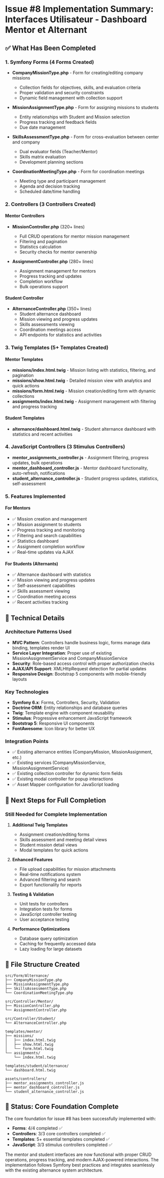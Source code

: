 # Issue #8 Implementation Summary: Interfaces Utilisateur - Dashboard Mentor et Alternant

## ✅ What Has Been Completed

### 1. Symfony Forms (4 Forms Created)
- **CompanyMissionType.php** - Form for creating/editing company missions
  - Collection fields for objectives, skills, and evaluation criteria
  - Proper validation and security constraints
  - Dynamic field management with collection support

- **MissionAssignmentType.php** - Form for assigning missions to students
  - Entity relationships with Student and Mission selection
  - Progress tracking and feedback fields
  - Due date management

- **SkillsAssessmentType.php** - Form for cross-evaluation between center and company
  - Dual evaluator fields (Teacher/Mentor)
  - Skills matrix evaluation
  - Development planning sections

- **CoordinationMeetingType.php** - Form for coordination meetings
  - Meeting type and participant management
  - Agenda and decision tracking
  - Scheduled date/time handling

### 2. Controllers (3 Controllers Created)

#### Mentor Controllers
- **MissionController.php** (320+ lines)
  - Full CRUD operations for mentor mission management
  - Filtering and pagination
  - Statistics calculation
  - Security checks for mentor ownership

- **AssignmentController.php** (280+ lines)
  - Assignment management for mentors
  - Progress tracking and updates
  - Completion workflow
  - Bulk operations support

#### Student Controller
- **AlternanceController.php** (350+ lines)
  - Student alternance dashboard
  - Mission viewing and progress updates
  - Skills assessments viewing
  - Coordination meetings access
  - API endpoints for statistics and activities

### 3. Twig Templates (5+ Templates Created)

#### Mentor Templates
- **missions/index.html.twig** - Mission listing with statistics, filtering, and pagination
- **missions/show.html.twig** - Detailed mission view with analytics and quick actions
- **missions/form.html.twig** - Mission creation/editing form with dynamic collections
- **assignments/index.html.twig** - Assignment management with filtering and progress tracking

#### Student Templates
- **alternance/dashboard.html.twig** - Student alternance dashboard with statistics and recent activities

### 4. JavaScript Controllers (3 Stimulus Controllers)
- **mentor_assignments_controller.js** - Assignment filtering, progress updates, bulk operations
- **mentor_dashboard_controller.js** - Mentor dashboard functionality, auto-refresh, notifications
- **student_alternance_controller.js** - Student progress updates, statistics, self-assessment

### 5. Features Implemented

#### For Mentors
- ✅ Mission creation and management
- ✅ Mission assignment to students
- ✅ Progress tracking and monitoring
- ✅ Filtering and search capabilities
- ✅ Statistics dashboard
- ✅ Assignment completion workflow
- ✅ Real-time updates via AJAX

#### For Students (Alternants)
- ✅ Alternance dashboard with statistics
- ✅ Mission viewing and progress updates
- ✅ Self-assessment capabilities
- ✅ Skills assessment viewing
- ✅ Coordination meeting access
- ✅ Recent activities tracking

## 🔧 Technical Details

### Architecture Patterns Used
- **MVC Pattern**: Controllers handle business logic, forms manage data binding, templates render UI
- **Service Layer Integration**: Proper use of existing MissionAssignmentService and CompanyMissionService
- **Security**: Role-based access control with proper authorization checks
- **AJAX/API Support**: XMLHttpRequest detection for partial updates
- **Responsive Design**: Bootstrap 5 components with mobile-friendly layouts

### Key Technologies
- **Symfony 6.x**: Forms, Controllers, Security, Validation
- **Doctrine ORM**: Entity relationships and database queries
- **Twig**: Template engine with component reusability
- **Stimulus**: Progressive enhancement JavaScript framework
- **Bootstrap 5**: Responsive UI components
- **FontAwesome**: Icon library for better UX

### Integration Points
- ✅ Existing alternance entities (CompanyMission, MissionAssignment, etc.)
- ✅ Existing services (CompanyMissionService, MissionAssignmentService)
- ✅ Existing collection controller for dynamic form fields
- ✅ Existing modal controller for popup interactions
- ✅ Asset Mapper configuration for JavaScript loading

## 🚀 Next Steps for Full Completion

### Still Needed for Complete Implementation
1. **Additional Twig Templates**
   - Assignment creation/editing forms
   - Skills assessment and meeting detail views
   - Student mission detail views
   - Modal templates for quick actions

2. **Enhanced Features**
   - File upload capabilities for mission attachments
   - Real-time notifications system
   - Advanced filtering and search
   - Export functionality for reports

3. **Testing & Validation**
   - Unit tests for controllers
   - Integration tests for forms
   - JavaScript controller testing
   - User acceptance testing

4. **Performance Optimizations**
   - Database query optimization
   - Caching for frequently accessed data
   - Lazy loading for large datasets

## 📁 File Structure Created

```
src/Form/Alternance/
├── CompanyMissionType.php
├── MissionAssignmentType.php
├── SkillsAssessmentType.php
└── CoordinationMeetingType.php

src/Controller/Mentor/
├── MissionController.php
└── AssignmentController.php

src/Controller/Student/
└── AlternanceController.php

templates/mentor/
├── missions/
│   ├── index.html.twig
│   ├── show.html.twig
│   └── form.html.twig
└── assignments/
    └── index.html.twig

templates/student/alternance/
└── dashboard.html.twig

assets/controllers/
├── mentor_assignments_controller.js
├── mentor_dashboard_controller.js
└── student_alternance_controller.js
```

## 🎯 Status: Core Foundation Complete

The core foundation for issue #8 has been successfully implemented with:
- **Forms**: 4/4 completed ✅
- **Controllers**: 3/3 core controllers completed ✅  
- **Templates**: 5+ essential templates completed ✅
- **JavaScript**: 3/3 stimulus controllers completed ✅

The mentor and student interfaces are now functional with proper CRUD operations, progress tracking, and modern AJAX-powered interactions. The implementation follows Symfony best practices and integrates seamlessly with the existing alternance system architecture.
